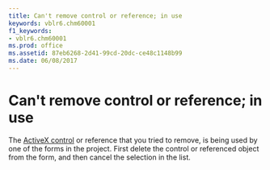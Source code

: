 ```yaml
---
title: Can't remove control or reference; in use
keywords: vblr6.chm60001
f1_keywords:
- vblr6.chm60001
ms.prod: office
ms.assetid: 87eb6268-2d41-99cd-20dc-ce48c1148b99
ms.date: 06/08/2017
---
```



# Can't remove control or reference; in use

The [ActiveX control](../../Glossary/vbe-glossary.md#activex-control) or reference that you tried to remove, is being used by one of the forms in the project. First delete the control or referenced object from the form, and then cancel the selection in the list.



